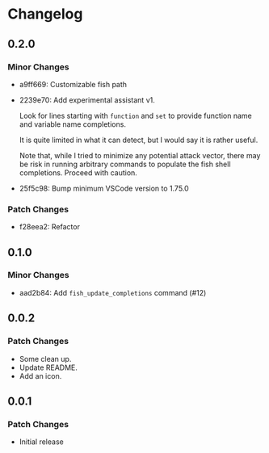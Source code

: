 # Changelog

## 0.2.0

### Minor Changes

- a9ff669: Customizable fish path
- 2239e70: Add experimental assistant v1.

  Look for lines starting with `function` and `set` to provide function name and
  variable name completions.

  It is quite limited in what it can detect, but I would say it is rather useful.

  Note that, while I tried to minimize any potential attack vector, there may be
  risk in running arbitrary commands to populate the fish shell completions.
  Proceed with caution.

- 25f5c98: Bump minimum VSCode version to 1.75.0

### Patch Changes

- f28eea2: Refactor

## 0.1.0

### Minor Changes

- aad2b84: Add `fish_update_completions` command (#12)

## 0.0.2

### Patch Changes

- Some clean up.
- Update README.
- Add an icon.

## 0.0.1

### Patch Changes

- Initial release
